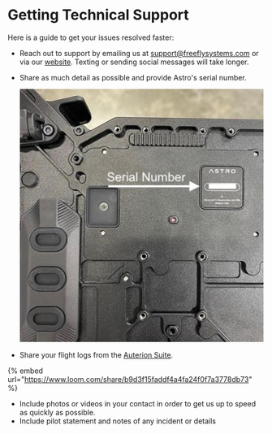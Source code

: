 # Getting Technical Support

Here is a guide to get your issues resolved faster:

* Reach out to support by emailing us at support@freeflysystems.com or via our [website](https://freeflysystems.com/contact). Texting or sending social messages will take longer.&#x20;
*   Share as much detail as possible and provide Astro's serial number.&#x20;

    ![](<../../.gitbook/assets/image (63).png>)


* Share your flight logs from the [Auterion Suite](https://freefly.gitbook.io/astro-public/astro/pilots-operating-handbook/software/auterion-suite#sharing-flight-logs-with-support).

{% embed url="https://www.loom.com/share/b9d3f15faddf4a4fa24f0f7a3778db73" %}

* Include photos or videos in your contact in order to get us up to speed as quickly as possible.&#x20;
* Include pilot statement and notes of any incident or details



